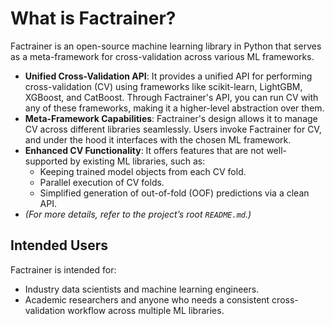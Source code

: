 # What is Factrainer?

Factrainer is an open-source machine learning library in Python that serves as a meta-framework for cross-validation across various ML frameworks.

- **Unified Cross-Validation API**: It provides a unified API for performing cross-validation (CV) using frameworks like scikit-learn, LightGBM, XGBoost, and CatBoost. Through Factrainer's API, you can run CV with any of these frameworks, making it a higher-level abstraction over them.
- **Meta-Framework Capabilities**: Factrainer's design allows it to manage CV across different libraries seamlessly. Users invoke Factrainer for CV, and under the hood it interfaces with the chosen ML framework.
- **Enhanced CV Functionality**: It offers features that are not well-supported by existing ML libraries, such as:
  - Keeping trained model objects from each CV fold.
  - Parallel execution of CV folds.
  - Simplified generation of out-of-fold (OOF) predictions via a clean API.
- _(For more details, refer to the project’s root `README.md`.)_

## Intended Users

Factrainer is intended for:

- Industry data scientists and machine learning engineers.
- Academic researchers and anyone who needs a consistent cross-validation workflow across multiple ML libraries.
